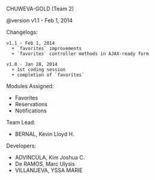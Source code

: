 CHUWEVA-GOLD (Team 2)

@version           v1.1 - Feb 1, 2014




  Changelogs:
  
    v1.1 - Feb 1, 2014
      + `favorites` improvements
      + `favorites` controller methods in AJAX-ready form
  
    v1.0 - Jan 28, 2014
      + 1st coding session
      + completion of `favorites`
      
      
  Modules Assigned:
  
  - Favorites
  - Reservations
  - Notifications 
    
    
  Team Lead:
  
  - BERNAL, Kevin Lloyd H.
    
  Developers:
  
  - ADVINCULA, Kim Joshua C.
  - De RAMOS, Marc Ulysis
  - VILLANUEVA, YSSA MARIE
  
